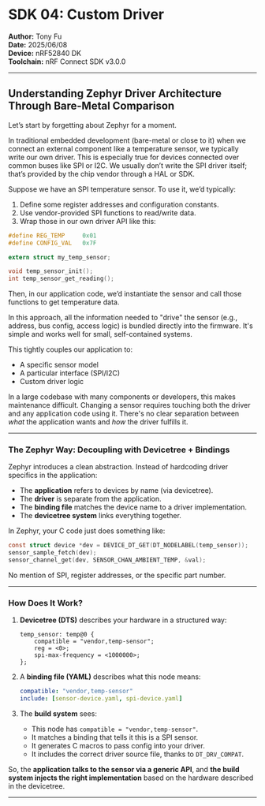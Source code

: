 # SDK 04: Custom Driver

**Author:** Tony Fu  
**Date:** 2025/06/08  
**Device:** nRF52840 DK  
**Toolchain:** nRF Connect SDK v3.0.0  

---

## Understanding Zephyr Driver Architecture Through Bare-Metal Comparison

Let’s start by forgetting about Zephyr for a moment.

In traditional embedded development (bare-metal or close to it) when we connect an external component like a temperature sensor, we typically write our own driver. This is especially true for devices connected over common buses like SPI or I2C. We usually don’t write the SPI driver itself; that’s provided by the chip vendor through a HAL or SDK.

Suppose we have an SPI temperature sensor. To use it, we’d typically:

1. Define some register addresses and configuration constants.
2. Use vendor-provided SPI functions to read/write data.
3. Wrap those in our own driver API like this:

```c
#define REG_TEMP     0x01
#define CONFIG_VAL   0x7F

extern struct my_temp_sensor;

void temp_sensor_init();
int temp_sensor_get_reading();
```

Then, in our application code, we’d instantiate the sensor and call those functions to get temperature data.

In this approach, all the information needed to "drive" the sensor (e.g., address, bus config, access logic) is bundled directly into the firmware. It's simple and works well for small, self-contained systems.

This tightly couples our application to:

* A specific sensor model
* A particular interface (SPI/I2C)
* Custom driver logic

In a large codebase with many components or developers, this makes maintenance difficult. Changing a sensor requires touching both the driver and any application code using it. There's no clear separation between *what* the application wants and *how* the driver fulfills it.

---

### The Zephyr Way: Decoupling with Devicetree + Bindings

Zephyr introduces a clean abstraction. Instead of hardcoding driver specifics in the application:

* The **application** refers to devices by name (via devicetree).
* The **driver** is separate from the application.
* The **binding file** matches the device name to a driver implementation.
* The **devicetree system** links everything together.

In Zephyr, your C code just does something like:

```c
const struct device *dev = DEVICE_DT_GET(DT_NODELABEL(temp_sensor));
sensor_sample_fetch(dev);
sensor_channel_get(dev, SENSOR_CHAN_AMBIENT_TEMP, &val);
```

No mention of SPI, register addresses, or the specific part number.

---

### How Does It Work?

1. **Devicetree (DTS)** describes your hardware in a structured way:

   ```dts
   temp_sensor: temp@0 {
       compatible = "vendor,temp-sensor";
       reg = <0>;
       spi-max-frequency = <1000000>;
   };
   ```

2. A **binding file (YAML)** describes what this node means:

   ```yaml
   compatible: "vendor,temp-sensor"
   include: [sensor-device.yaml, spi-device.yaml]
   ```

3. The **build system** sees:

   * This node has `compatible = "vendor,temp-sensor"`.
   * It matches a binding that tells it this is a SPI sensor.
   * It generates C macros to pass config into your driver.
   * It includes the correct driver source file, thanks to `DT_DRV_COMPAT`.

So, the **application talks to the sensor via a generic API**, and **the build system injects the right implementation** based on the hardware described in the devicetree.

---

